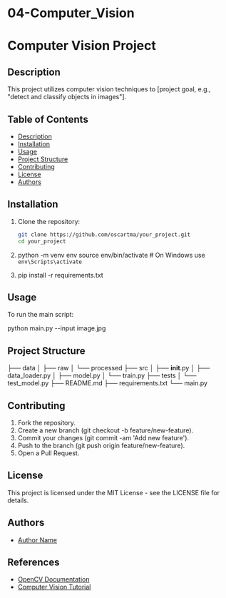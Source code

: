 # 04-Computer_Vision

# Computer Vision Project

## Description
This project utilizes computer vision techniques to [project goal, e.g., "detect and classify objects in images"].

## Table of Contents
- [Description](#description)
- [Installation](#installation)
- [Usage](#usage)
- [Project Structure](#project-structure)
- [Contributing](#contributing)
- [License](#license)
- [Authors](#authors)

## Installation
1. Clone the repository:
   ```sh
   git clone https://github.com/oscartma/your_project.git
   cd your_project

2. python -m venv env
   source env/bin/activate # On Windows use `env\Scripts\activate`

3. pip install -r requirements.txt

## Usage
To run the main script:

python main.py --input image.jpg


## Project Structure
├── data
│   ├── raw
│   └── processed
├── src
│   ├── __init__.py
│   ├── data_loader.py
│   ├── model.py
│   └── train.py
├── tests
│   └── test_model.py
├── README.md
├── requirements.txt
└── main.py

## Contributing
1. Fork the repository.
2. Create a new branch (git checkout -b feature/new-feature).
3. Commit your changes (git commit -am 'Add new feature').
4. Push to the branch (git push origin feature/new-feature).
5. Open a Pull Request.

## License
This project is licensed under the MIT License - see the LICENSE file for details.

## Authors
- [Author Name](https://github.com/oscartma)


## References
- [OpenCV Documentation](https://opencv.org/documentation/)
- [Computer Vision Tutorial](https://link-to-tutorial)


